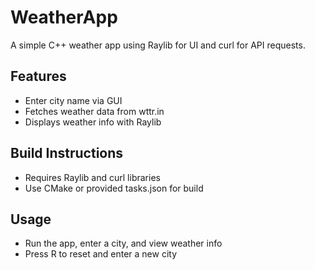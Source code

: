 # WeatherApp

A simple C++ weather app using Raylib for UI and curl for API requests.

## Features
- Enter city name via GUI
- Fetches weather data from wttr.in
- Displays weather info with Raylib

## Build Instructions
- Requires Raylib and curl libraries
- Use CMake or provided tasks.json for build

## Usage
- Run the app, enter a city, and view weather info
- Press R to reset and enter a new city
